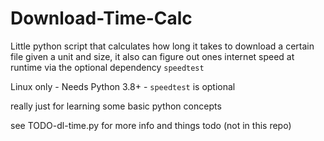 # Download-Time-Calc

Little python script that calculates
how long it takes to download a certain file
given a unit and size, it also can figure out
ones internet speed at runtime via the optional
dependency `speedtest`

Linux only - Needs Python 3.8+ - `speedtest` is optional

really just for learning some basic python concepts

see TODO-dl-time.py for more info and things todo
(not in this repo)
